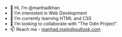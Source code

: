 - 👋 Hi, I’m @manhadkhan
- 👀 I’m interested in Web Development
- 🌱 I’m currently learning HTML and CSS
- 💞️ I’m looking to collaborate with "The Odin Project"
- 📫 Reach me - manhad.majin@outlook.com

<!---
manhadkhan/manhadkhan is a ✨ special ✨ repository because its `README.md` (this file) appears on your GitHub profile.
You can click the Preview link to take a look at your changes.
--->
